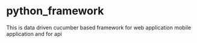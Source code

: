 # python_framework
This is data driven cucumber based framework for web application mobile application and for api
